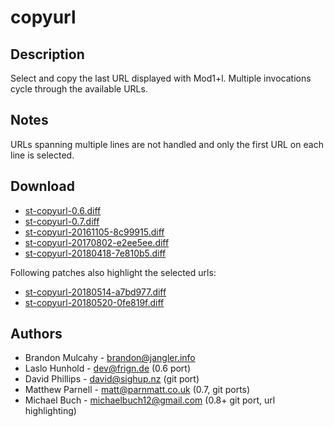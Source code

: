copyurl
=======

Description
-----------

Select and copy the last URL displayed with Mod1+l.
Multiple invocations cycle through the available URLs.

Notes
-----

URLs spanning multiple lines are not handled and only the first
URL on each line is selected.

Download
--------

 * [st-copyurl-0.6.diff](st-copyurl-0.6.diff)
 * [st-copyurl-0.7.diff](st-copyurl-0.7.diff)
 * [st-copyurl-20161105-8c99915.diff](st-copyurl-20161105-8c99915.diff)
 * [st-copyurl-20170802-e2ee5ee.diff](st-copyurl-20170802-e2ee5ee.diff)
 * [st-copyurl-20180418-7e810b5.diff](st-copyurl-20180418-7e810b5.diff)

Following patches also highlight the selected urls:

 * [st-copyurl-20180514-a7bd977.diff](st-copyurl-20180514-a7bd977.diff)
 * [st-copyurl-20180520-0fe819f.diff](st-copyurl-20180520-0fe819f.diff)

Authors
-------

 * Brandon Mulcahy - <brandon@jangler.info>
 * Laslo Hunhold - <dev@frign.de> (0.6 port)
 * David Phillips - <david@sighup.nz> (git port)
 * Matthew Parnell - <matt@parnmatt.co.uk> (0.7, git ports)
 * Michael Buch - <michaelbuch12@gmail.com> (0.8+ git port, url highlighting)
